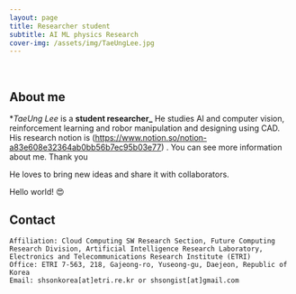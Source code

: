 ```yaml
---
layout: page
title: Researcher student
subtitle: AI ML physics Research 
cover-img: /assets/img/TaeUngLee.jpg
---
```


<br/>

## About me

**TaeUng Lee* is a **student researcher_**  He studies AI and computer vision, reinforcement learning and robor manipulation and designing using CAD. 
His research notion is (https://www.notion.so/notion-a83e608e32364ab0bb56b7ec95b03e77) . You can see more information about me. Thank you


He loves to bring new ideas and share it with collaborators. 

Hello world! &#128525;

## Contact

```
Affiliation: Cloud Computing SW Research Section, Future Computing Research Division, Artificial Intelligence Research Laboratory, Electronics and Telecommunications Research Institute (ETRI)
Office: ETRI 7-563, 218, Gajeong-ro, Yuseong-gu, Daejeon, Republic of Korea
Email: shsonkorea[at]etri.re.kr or shsongist[at]gmail.com
```
